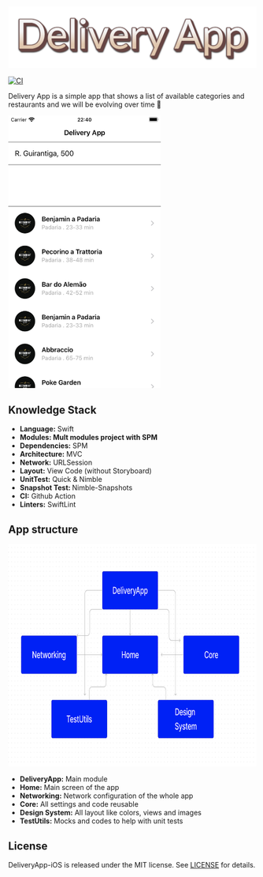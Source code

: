 <p align="center">
    <img src="https://github.com/joaolfp/DeliveryApp-iOS/blob/main/Docs/img/logo.png">
</p>

[![CI](https://github.com/joaolfp/DeliveryApp-iOS/actions/workflows/CI.yml/badge.svg)](https://github.com/joaolfp/DeliveryApp-iOS/actions/workflows/CI.yml)

Delivery App is a simple app that shows a list of available categories and restaurants and we will be evolving over time :rocket:

<img src="https://github.com/joaolfp/DeliveryApp-iOS/blob/main/Docs/img/simulator.png" width="310" height="552" />

## Knowledge Stack

* <b>Language:</b> Swift
* <b>Modules: Mult modules project with SPM</b>
* <b>Dependencies:</b> SPM
* <b>Architecture:</b> MVC
* <b>Network:</b> URLSession
* <b>Layout:</b> View Code (without Storyboard)
* <b>UnitTest:</b> Quick & Nimble
* <b>Snapshot Test: </b> Nimble-Snapshots
* <b>CI:</b> Github Action
* <b>Linters:</b> SwiftLint

## App structure

<img src="https://github.com/joaolfp/DeliveryApp-iOS/blob/main/Docs/img/Modules.png" height="450">

* <b>DeliveryApp:</b> Main module
* <b>Home:</b> Main screen of the app
* <b>Networking:</b> Network configuration of the whole app
* <b>Core:</b> All settings and code reusable
* <b>Design System:</b> All layout like colors, views and images
* <b>TestUtils:</b> Mocks and codes to help with unit tests

## License
DeliveryApp-iOS is released under the MIT license. See [LICENSE](https://github.com/joaolfp/DeliveryApp-iOS/blob/main/LICENSE) for details.
